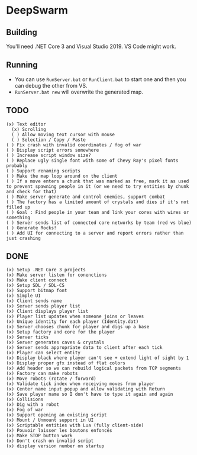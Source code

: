 # DeepSwarm

## Building

You'll need .NET Core 3 and Visual Studio 2019. VS Code might work.

## Running

 * You can use `RunServer.bat` or `RunClient.bat` to start one and then you can debug the other from VS.
 * `RunServer.bat new` will overwrite the generated map.

## TODO

    (x) Text editor
      (x) Scrolling
      ( ) Allow moving text cursor with mouse
      ( ) Selection / Copy / Paste
    ( ) Fix crash with invalid coordinates / fog of war
    ( ) Display script errors somewhere
    ( ) Increase script window size?
    ( ) Replace ugly single font with some of Chevy Ray's pixel fonts probably
    ( ) Support renaming scripts
    ( ) Make the map loop around on the client
    ( ) If a move enters a chunk that was marked as free, mark it as used to prevent spawning people in it (or we need to try entities by chunk and check for that)
    ( ) Make server generate and control enemies, support combat
    ( ) The factory has a limited amount of crystals and dies if it's not filled up
    ( ) Goal : Find people in your team and link your cores with wires or something
    ( ) Server sends list of connected core networks by team (red vs blue)
    ( ) Generate Rocks!
    ( ) Add UI for connecting to a server and report errors rather than just crashing

## DONE

    (x) Setup .NET Core 3 projects
    (x) Make server listen for conenctions
    (x) Make client connect
    (x) Setup SDL / SDL-CS 
    (x) Support bitmap font
    (x) Simple UI
    (x) Client sends name
    (x) Server sends player list
    (x) Client displays player list
    (x) Player list updates when someone joins or leaves
    (x) Unique identity for each player (Identity.dat)
    (x) Server chooses chunk for player and digs up a base
    (x) Setup factory and core for the player
    (x) Server ticks
    (x) Server generates caves & crystals
    (x) Server sends appropriate data to client after each tick
    (x) Player can select entity
    (x) Display black where player can't see + extend light of sight by 1
    (x) Display proper gfx instead of flat colors
    (x) Add header so we can rebuild logical packets from TCP segments
    (x) Factory can make robots
    (x) Move robots (rotate / forward)
    (x) Validate tick index when receiving moves from player
    (x) Center name input popup and allow validating with Return
    (x) Save player name so I don't have to type it again and again
    (x) Collisions
    (x) Dig with a robot
    (x) Fog of war
    (x) Support opening an existing script
    (x) Mount / Unmount support in UI
    (x) Scriptable entities with Lua (fully client-side)
    (x) Pouvoir laisser les boutons enfoncés
    (x) Make STOP button work
    (x) Don't crash on invalid script
    (x) display version number on startup
